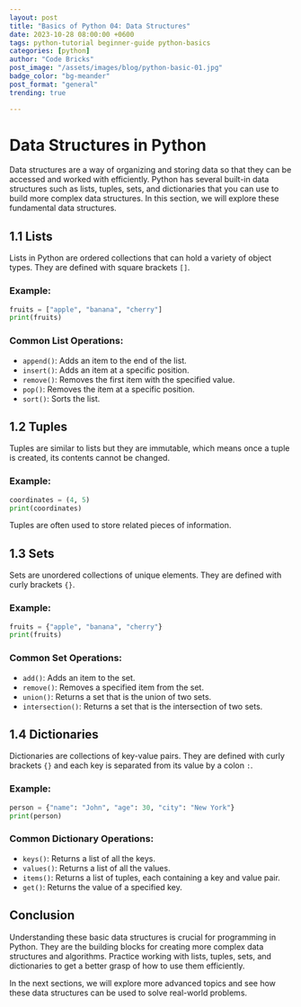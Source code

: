```yaml
---
layout: post
title: "Basics of Python 04: Data Structures"
date: 2023-10-28 08:00:00 +0600
tags: python-tutorial beginner-guide python-basics
categories: [python]
author: "Code Bricks"
post_image: "/assets/images/blog/python-basic-01.jpg"
badge_color: "bg-meander"
post_format: "general"
trending: true

---
```


# Data Structures in Python

Data structures are a way of organizing and storing data so that they can be accessed and worked with efficiently. Python has several built-in data structures such as lists, tuples, sets, and dictionaries that you can use to build more complex data structures. In this section, we will explore these fundamental data structures.

## 1.1 Lists

Lists in Python are ordered collections that can hold a variety of object types. They are defined with square brackets `[]`.

### Example:

```python
fruits = ["apple", "banana", "cherry"]
print(fruits)
```

### Common List Operations:

- `append()`: Adds an item to the end of the list.
- `insert()`: Adds an item at a specific position.
- `remove()`: Removes the first item with the specified value.
- `pop()`: Removes the item at a specific position.
- `sort()`: Sorts the list.

## 1.2 Tuples

Tuples are similar to lists but they are immutable, which means once a tuple is created, its contents cannot be changed.

### Example:

```python
coordinates = (4, 5)
print(coordinates)
```

Tuples are often used to store related pieces of information.

## 1.3 Sets

Sets are unordered collections of unique elements. They are defined with curly brackets `{}`.

### Example:

```python
fruits = {"apple", "banana", "cherry"}
print(fruits)
```

### Common Set Operations:

- `add()`: Adds an item to the set.
- `remove()`: Removes a specified item from the set.
- `union()`: Returns a set that is the union of two sets.
- `intersection()`: Returns a set that is the intersection of two sets.

## 1.4 Dictionaries

Dictionaries are collections of key-value pairs. They are defined with curly brackets `{}` and each key is separated from its value by a colon `:`.

### Example:

```python
person = {"name": "John", "age": 30, "city": "New York"}
print(person)
```

### Common Dictionary Operations:

- `keys()`: Returns a list of all the keys.
- `values()`: Returns a list of all the values.
- `items()`: Returns a list of tuples, each containing a key and value pair.
- `get()`: Returns the value of a specified key.

## Conclusion

Understanding these basic data structures is crucial for programming in Python. They are the building blocks for creating more complex data structures and algorithms. Practice working with lists, tuples, sets, and dictionaries to get a better grasp of how to use them efficiently.

In the next sections, we will explore more advanced topics and see how these data structures can be used to solve real-world problems.
